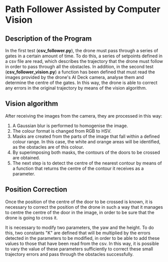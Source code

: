 # Path Follower Assisted by Computer Vision

## Description of the Program
In the first test (**csv_follower.py**), the drone must pass through a series of gates in a certain amount of time.
To do this, a series of setpoints defined in a csv file are read, which describes the trajectory that the drone must follow in order to pass through all the obstacles.
In addition, in the second test (**csv_follower_vision.py**) a function has been defined that must read the images provided by the drone's AI Deck camera, analyse them and determine the centre of the gates.
In this way, the drone is able to correct any errors in the original trajectory by means of the vision algorithm.

## Vision algorithm
After receiving the images from the camera, they are processed in this way:
1. A Gaussian blur is performed to homogenise the image.
2. The colour format is changed from RGB to HSV.
3. Masks are created from the parts of the image that fall within a defined colour range. In this case, the white and orange areas will be identified, as the obstacles are of this colour.
4. By superimposing both masks, the contours of the doors to be crossed are obtained.
5. The next step is to detect the centre of the nearest contour by means of a function that returns the centre of the contour it receives as a parameter.

## Position Correction
Once the position of the centre of the door to be crossed is known, it is necessary to correct the position of the drone in such a way that it manages to centre the centre of the door in the image, in order to be sure that the drone is going to cross it.

It is necessary to modify two parameters, the yaw and the height. To do this, two constants "K" are defined that will be multiplied by the errors detected in the parameters to be modified, in order to be able to add these values to those that have been read from the csv. In this way, it is possible to vary the value of these parameters sufficiently to correct these small trajectory errors and pass through the obstacles successfully.
